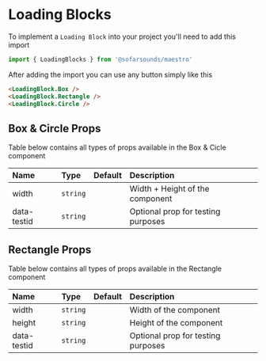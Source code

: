 # Loading Blocks

To implement a `Loading Block` into your project you'll need to add this import
```js
import { LoadingBlocks } from '@sofarsounds/maestro'
```

After adding the import you can use any button simply like this
```html
<LoadingBlock.Box />
<LoadingBlock.Rectangle />
<LoadingBlock.Circle />
```

## Box & Circle Props
Table below contains all types of props available in the Box & Cicle component  

| Name          | Type         | Default         | Description                      |
| :------------ | :-----       | :-------------- | :------------------------------- |
| width         | `string`     |                 | Width + Height of the component
| data-testid   | `string`     |                 | Optional prop for testing purposes

## Rectangle Props
Table below contains all types of props available in the Rectangle component  

| Name          | Type         | Default         | Description                      |
| :------------ | :-----       | :-------------- | :------------------------------- |
| width         | `string`     |                 | Width of the component
| height        | `string`     |                 | Height of the component
| data-testid   | `string`     |                 | Optional prop for testing purposes
